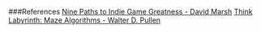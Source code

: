 ###References
[Nine Paths to Indie Game Greatness - David Marsh][indiegreatness]
[Think Labyrinth: Maze Algorithms - Walter D. Pullen][mazealgs]

[indiegreatness]: http://www.gamasutra.com/view/feature/131952/nine_paths_to_indie_game_greatness.php?print=1 "Nine Paths to Indie Game Greatness - David Marsh"
[mazealgs]: http://www.astrolog.org/labyrnth/algrithm.htm#create "Think Labyrinth: Maze Algorithms - Walter D. Pullen"

